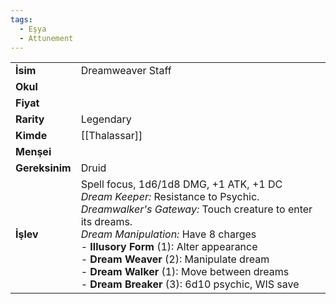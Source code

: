 ```yaml
---
tags:
  - Eşya
  - Attunement
---  
```

  
|  |  |  
|---|---|  
| **İsim** | Dreamweaver Staff|  
| **Okul** | |  
| **Fiyat** | |  
| **Rarity** | Legendary|  
| **Kimde** | [[Thalassar]]|  
| **Menşei** | |  
| **Gereksinim** | Druid|  
| **İşlev** | Spell focus, 1d6/1d8 DMG, +1 ATK, +1 DC<br>*Dream Keeper:* Resistance to Psychic.<br>*Dreamwalker's Gateway:* Touch creature to enter its dreams.<br>*Dream Manipulation:* Have 8 charges<br>- **Illusory Form** (1): Alter appearance<br>- **Dream Weaver** (2): Manipulate dream<br>- **Dream Walker** (1): Move between dreams<br>- **Dream Breaker** (3): 6d10 psychic, WIS save|  
